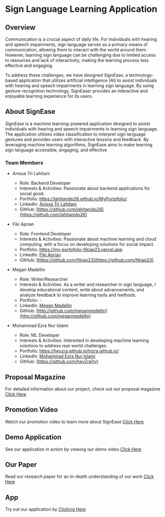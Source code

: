 # Sign Language Learning Application

## Overview
Communication is a crucial aspect of daily life. For individuals with hearing and speech impairments, sign language serves as a primary means of communication, allowing them to interact with the world around them. However, learning sign language can be challenging due to limited access to resources and lack of interactivity, making the learning process less effective and engaging.

To address these challenges, we have designed *SignEase*, a technology-based application that utilizes artificial intelligence (AI) to assist individuals with hearing and speech impairments in learning sign language. By using gesture recognition technology, SignEaser provides an interactive and enjoyable learning experience for its users.

 ## About SignEase
 *SignEase* is a machine learning-powered application designed to assist individuals with hearing and speech impairments in learning sign language. The application utilizes video classification to interpret sign language gestures and provides users with interactive lessons and feedback. By leveraging machine learning algorithms,  SignEase aims to make learning sign language accessible, engaging, and effective

### Team Members
- Anissa Tri Lahitani
  - Role: Backend Developer
  - Interests & Activities: Passionate about backend applications for social good.
  - Portfolio: https://lahitanido26.github.io/MyPortofolio/
  - LinkedIn: [Anissa Tri Lahitani](https://www.linkedin.com/in/anissa-tri-lahitani)
  - GitHub: [https://github.com/lahitanido26](https://github.com/lahitanido26)
  
- Fiki Aprian
  - Role: Frontend Developer
  - Interests & Activities: Passionate about machine learning and cloud computing, with a focus on developing solutions for social impact.
  - Portfolio: https://my-portofolio-fikiap23.vercel.app
  - LinkedIn: [Fiki Aprian](https://www.linkedin.com/in/fiki-aprian-b8624b216/)
  - GitHub: [https://github.com/fikiap23](https://github.com/fikiap23)

- Megan Madellin
  - Role: Writer/Researcher 
  - Interests & Activities: As a writer and researcher in sign language, I develop educational content, write about advancements, and analyze feedback to improve learning tools and methods.
  - Portfolio: -
  - LinkedIn: [Megan Madellin](https://www.linkedin.com/in/megan-medellin-884180287/)
  - GitHub: [http://github.com/meganmedellin](http://github.com/meganmedellin)

- Mohammad Ezra Nur Islami
  - Role: ML Developer
  - Interests & Activities: Interested in developing machine learning solutions to address real-world challenges.
  - Portfolio: https://heyzra.github.io/hizra.github.io/
  - LinkedIn: [Mohammad Ezra Nur Islami](https://www.linkedin.com/in/mohammad-ezra/)
  - GitHub: [https://github.com/heyZra](v)


## Proposal Magazine
For detailed information about our project, check out our proposal magazine [Click Here](https://www.canva.com/design/DAGEgiqntso/sw5DbRPi_M3e49yOKYTKkQ/view?utm_content=DAGEgiqntso&utm_campaign=designshare&utm_medium=link&utm_source=editor)

## Promotion Video
Watch our promotion video to learn more about SignEase [Click Here](https://www.instagram.com/reel/C63wB4rhmLU/?igsh=dTZ1aXBtdHRibWFu)

## Demo Application
See our application in action by viewing our demo video [Click Here]()

## Our Paper
Read our research paper for an in-depth understanding of our work [Click Here](https://docs.google.com/document/d/1deU1LgYhlwujQ6Ej4Hdu6nlf8Xsi-FcN/edit?usp=sharing&ouid=114345206565782897853&rtpof=true&sd=true)

## App
Try out our application by [Clicking Here](https://sign-ease-frontend.vercel.app/)

